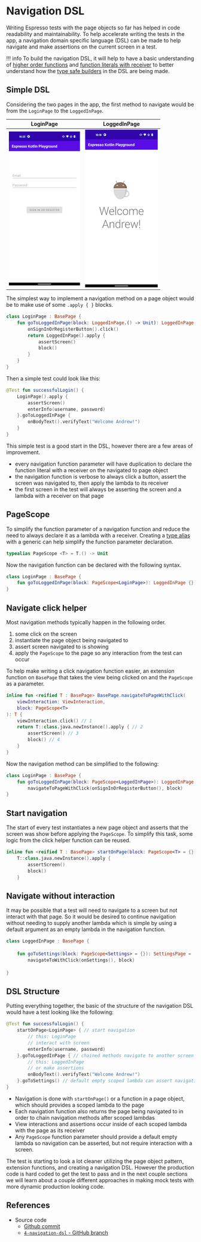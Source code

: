 # Navigation DSL 

Writing Espresso tests with the page objects so far has helped in code readability and maintainability. To help accelerate writing the tests in the app, a navigation domain specific language (DSL) can be made to help navigate and make assertions on the current screen in a test. 

!!! info 
    To build the navigation DSL, it will help to have a basic understanding of [higher order functions](https://kotlinlang.org/docs/lambdas.html#higher-order-functions) and [function literals with receiver](https://kotlinlang.org/docs/lambdas.html#function-literals-with-receiver) to better understand how the [type safe builders](https://kotlinlang.org/docs/type-safe-builders.html) in the DSL are being made. 

## Simple DSL 

Considering the two pages in the app, the first method to navigate would be from the `LoginPage` to the `LoggedInPage`. 

| LoginPage | LoggedInPage |
| ---------- | ------------ |
| ![](img/login-page.png) | ![](img/logged-in-page.png) |

The simplest way to implement a navigation method on a page object would be to make use of some `.apply { }` blocks. 

```kotlin
class LoginPage : BasePage {
    fun goToLoggedInPage(block: LoggedInPage.() -> Unit): LoggedInPage {
        onSignInOrRegisterButton().click()
        return LoggedInPage().apply {
            assertScreen()
            block()
        }
    }
}
```

Then a simple test could look like this: 

```kotlin
@Test fun successfulLogin() {
    LoginPage().apply { 
        assertScreen()
        enterInfo(username, password)
    }.goToLoggedInPage { 
        onBodyText().verifyText("Welcome Andrew!")
    }
}
```

This simple test is a good start in the DSL, however there are a few areas of improvement. 

* every navigation function parameter will have duplication to declare the function literal with a receiver on the navigated to page object
* the navigation function is verbose to always click a button, assert the screen was navigated to, then apply the lambda to its receiver
* the first screen in the test will always be asserting the screen and a lambda with a receiver on that page

## PageScope 

To simplify the function parameter of a navigation function and reduce the need to always declare it as a lambda with a receiver. Creating a [type alias](https://kotlinlang.org/docs/type-aliases.html) with a generic can help simplify the function parameter declaration. 

```kotlin
typealias PageScope <T> = T.() -> Unit
```

Now the navigation function can be declared with the following syntax. 

```kotlin
class LoginPage : BasePage {
    fun goToLoggedInPage(block: PageScope<LoginPage>): LoggedInPage {}
}
```

## Navigate click helper

Most navigation methods typically happen in the following order. 

1. some click on the screen 
2. instantiate the page object being navigated to 
3. assert screen navigated to is showing 
4. apply the `PageScope` to the page so any interaction from the test can occur

To help make writing a click navigation function easier, an extension function on `BasePage` that takes the view being clicked on and the `PageScope` as a parameter. 

```kotlin
inline fun <reified T : BasePage> BasePage.navigateToPageWithClick(
    viewInteraction: ViewInteraction,
    block: PageScope<T>
): T {
    viewInteraction.click() // 1
    return T::class.java.newInstance().apply { // 2
        assertScreen() // 3
        block() // 4
    }
}
```

Now the navigation method can be simplified to the following: 

```kotlin
class LoginPage : BasePage {
    fun goToLoggedInPage(block: PageScope<LoggedInPage>): LoggedInPage =
        navigateToPageWithClick(onSignInOrRegisterButton(), block)    
}
```

## Start navigation

The start of every test instantiates a new page object and asserts that the screen was show before applying the `PageScope`. To simplify this task, some logic from the click helper function can be reused. 

```kotlin
inline fun <reified T : BasePage> startOnPage(block: PageScope<T> = {}): T =
    T::class.java.newInstance().apply {
        assertScreen()
        block()
    }
```

## Navigate without interaction

It may be possible that a test will need to navigate to a screen but not interact with that page. So it would be desired to continue navigation without needing to supply another lambda which is simple by using a default argument as an empty lambda in the navigation function. 

```kotlin
class LoggedInPage : BasePage {

    fun goToSettings(block: PageScope<Settings> = {}): SettingsPage = 
        navigateToWithClick(onSettings(), block)

}
```

## DSL Structure

Putting everything together, the basic of the structure of the navigation DSL would have a test looking like the following: 

```kotlin
@Test fun successfulLogin() {
    startOnPage<LoginPage> { // start navigation 
        // this: LoginPage
        // interact with screen
        enterInfo(username, password)
    }.goToLoggedInPage { // chained methods navigate to another screen
        // this: LoggedInPage
        // or make assertions
        onBodyText().verifyText("Welcome Andrew!")
    }.goToSettings() // default empty scoped lambda can assert navigation to a screen but not interact
}
```

* Navigation is done with `startOnPage()` or a function in a page object, which should provides a scoped lambda to the page
* Each navigation function also returns the page being navigated to in order to chain navigation methods after scoped lambdas
* View interactions and assertions occur inside of each scoped lambda with the page as its receiver
* Any `PageScope` function parameter should provide a default empty lambda so navigation can be asserted, but not require interaction with a screen. 

The test is starting to look a lot cleaner utilizing the page object pattern, extension functions, and creating a navigation DSL. However the production code is hard coded to get the test to pass and in the next couple sections we will learn about a couple different approaches in making mock tests with more dynamic production looking code.  

## References

* Source code
    * [Github commit](https://github.com/plusmobileapps/espresso-kotlin-playground/commit/a6bd7640b7a00eb0e90a3eb9885f918f59936ec6)
    * [`4-navigation-dsl` - GitHub branch](https://github.com/plusmobileapps/espresso-kotlin-playground/tree/4-navigation-dsl)